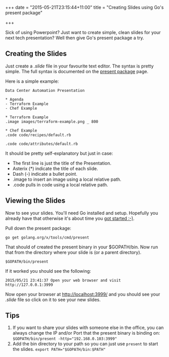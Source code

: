 +++
date = "2015-05-21T23:15:44+11:00"
title = "Creating Slides using Go's present package"

+++

Sick of using Powerpoint? Just want to create simple, clean slides for your next tech presentation?
Well then give Go's present package a try.

## Creating the Slides

Just create a *.slide* file in your favourite text editor. The syntax is pretty simple. The full syntax is documented on the [present package](https://godoc.org/golang.org/x/tools/present) page.

Here is a simple example:

```
Data Center Automation Presentation

* Agenda
- Terraform Example
- Chef Example

* Terraform Example
.image images/terraform-example.png _ 800

* Chef Example
.code code/recipes/default.rb

.code code/attributes/default.rb
```

It should be pretty self-explanatory but just in case:

* The first line is just the title of the Presentation.
* Asterix (*) indicate the title of each slide. 
* Dash (-) indicate a bullet point.
* .image to insert an image using a local relative path.
* .code pulls in code using a local relative path.

## Viewing the Slides

Now to see your slides. You'll need Go installed and setup. Hopefully you already have that otherwise it's about time you [got started :-)](https://golang.org/doc/install).

Pull down the present package:

``` 
go get golang.org/x/tools/cmd/present 
```

That should of created the present binary in your $GOPATH/bin. Now run that from the directory where your slide is (or a parent directory).

```
$GOPATH/bin/present
```

If it worked you should see the following: 

```
2015/05/21 23:41:37 Open your web browser and visit http://127.0.0.1:3999
```

Now open your browser at [http://localhost:3999/](http://localhost:3999/) and you should see your *.slide* file so click on it to see your new slides.

## Tips

1. If you want to share your slides with someone else in the office, you can always change the IP and/or Port that the present binary is binding on: ```$GOPATH/bin/present -http="192.168.0.103:3999" ```
2. Add the bin directory to your path so you can just use ```present``` to start the slides. ``` export PATH="$GOPATH/bin:$PATH" ```
